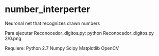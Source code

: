 # number_interperter
Neuronal net that recognizes drawn numbers


Para ejecutar Reconocedor_digitos.py:
python Reconocedor_digitos.py 2/0.png

Requiere:
Python 2.7
Numpy
Scipy
Matplotlib
OpenCV
